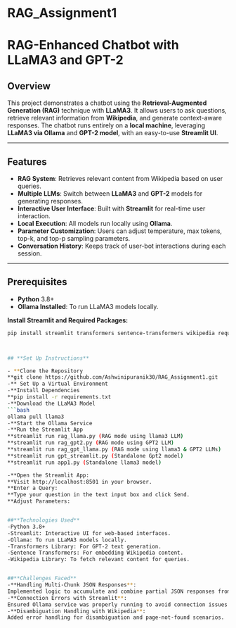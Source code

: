 # RAG_Assignment1



# **RAG-Enhanced Chatbot with LLaMA3 and GPT-2**

## **Overview**
This project demonstrates a chatbot using the **Retrieval-Augmented Generation (RAG)** technique with **LLaMA3**. It allows users to ask questions, retrieve relevant information from **Wikipedia**, and generate context-aware responses. The chatbot runs entirely on a **local machine**, leveraging **LLaMA3 via Ollama** and **GPT-2 model**, with an easy-to-use **Streamlit UI**.

---

## **Features**
- **RAG System**: Retrieves relevant content from Wikipedia based on user queries.
- **Multiple LLMs**: Switch between **LLaMA3** and **GPT-2** models for generating responses.
- **Interactive User Interface**: Built with **Streamlit** for real-time user interaction.
- **Local Execution**: All models run locally using **Ollama**.
- **Parameter Customization**: Users can adjust temperature, max tokens, top-k, and top-p sampling parameters.
- **Conversation History**: Keeps track of user-bot interactions during each session.

---

## **Prerequisites**
- **Python** 3.8+
- **Ollama Installed**: To run LLaMA3 models locally.

**Install Streamlit and Required Packages:**
```bash
pip install streamlit transformers sentence-transformers wikipedia requests



## **Set Up Instructions**

- **Clone the Repository
**git clone https://github.com/Ashwinipuranik30/RAG_Assignment1.git
-** Set Up a Virtual Environment
-**Install Dependencies
**pip install -r requirements.txt
-**Download the LLaMA3 Model
```bash
ollama pull llama3
-**Start the Ollama Service
-**Run the Streamlit App
**streamlit run rag_llama.py (RAG mode using llama3 LLM)
**streamlit run rag_gpt2.py (RAG mode using GPT2 LLM)
**streamlit run rag_gpt_llama.py (RAG mode using llama3 & GPT2 LLMs)
**streamlit run gpt_streamlit.py (Standalone Gpt2 model)
**streamlit run app1.py (Standalone llama3 model)

-**Open the Streamlit App:
**Visit http://localhost:8501 in your browser.
**Enter a Query:
**Type your question in the text input box and click Send.
**Adjust Parameters:


##**Technologies Used**
-Python 3.8+
-Streamlit: Interactive UI for web-based interfaces.
-Ollama: To run LLaMA3 models locally.
-Transformers Library: For GPT-2 text generation.
-Sentence Transformers: For embedding Wikipedia content.
-Wikipedia Library: To fetch relevant content for queries.


##**Challenges Faced**
-**Handling Multi-Chunk JSON Responses**:
Implemented logic to accumulate and combine partial JSON responses from LLaMA3.
-**Connection Errors with Streamlit**:
Ensured Ollama service was properly running to avoid connection issues.
-**Disambiguation Handling with Wikipedia**:
Added error handling for disambiguation and page-not-found scenarios.




